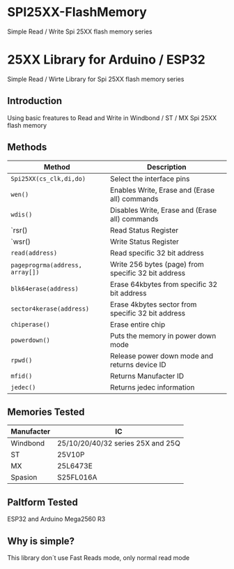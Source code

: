 # SPI25XX-FlashMemory
Simple Read / Write Spi 25XX flash memory series

# 25XX Library for Arduino / ESP32

 Simple Read / Wirte Library for Spi 25XX flash memory series

## Introduction

Using basic freatures to Read and Write in Windbond / ST / MX Spi 25XX flash memory


## Methods

| Method |  Description |
| ------ | ------ |
| `Spi25XX(cs_clk,di,do)` |  Select the interface pins |
| `wen()` | Enables Write, Erase and (Erase all) commands|
| `wdis()`| Disables Write, Erase and (Erase all) commands  |
| `rsr()| Read Status Register |
| `wsr()| Write Status Register |
| `read(address)` | Read specific 32 bit address |
| `pageprogrma(address, array[])` | Write 256 bytes (page) from specific 32 bit address |
| `blk64erase(address)` | Erase 64kbytes from specific 32 bit address  |
| `sector4kerase(address)` | Erase 4kbytes sector from specific 32 bit address  |
| `chiperase()` | Erase entire chip  |
| `powerdown()` | Puts the memory in power down mode  |
| `rpwd()` | Release power down mode and returns device ID  |
| `mfid()` | Returns Manufacter ID  |
| `jedec()` | Returns jedec information |

## Memories Tested
| Manufacter | IC |
| ------------ | -------- |
| Windbond | 25/10/20/40/32 series 25X and 25Q | 
| ST | 25V10P |
|MX | 25L6473E |
|Spasion | S25FL016A |

## Paltform Tested
ESP32 and Arduino Mega2560 R3

## Why is simple?
This library don´t use Fast Reads mode, only normal read mode

